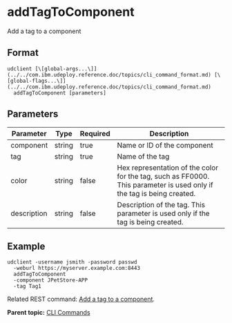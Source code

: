 # addTagToComponent

Add a tag to a component

## Format

```
udclient [\[global-args...\]](../../com.ibm.udeploy.reference.doc/topics/cli_command_format.md) [\[global-flags...\]](../../com.ibm.udeploy.reference.doc/topics/cli_command_format.md)
  addTagToComponent [parameters]
```

## Parameters

|Parameter|Type|Required|Description|
|---------|----|--------|-----------|
|component|string|true|Name or ID of the component|
|tag|string|true|Name of the tag|
|color|string|false|Hex representation of the color for the tag, such as FF0000. This parameter is used only if the tag is being created.|
|description|string|false|Description of the tag. This parameter is used only if the tag is being created.|

## Example

```
udclient -username jsmith -password passwd 
  -weburl https://myserver.example.com:8443
  addTagToComponent
  -component JPetStore-APP
  -tag Tag1
```

Related REST command: [Add a tag to a component](rest_cli_component_tag_put.md).

**Parent topic:** [CLI Commands](../../com.ibm.udeploy.reference.doc/topics/cli_commands.md)


